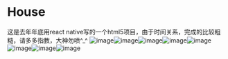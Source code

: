 # House
这是去年年底用react native写的一个html5项目，由于时间关系，完成的比较粗糙，请多多指教，大神勿喷^_^
![image](https://github.com/DangrMiao/House/blob/master/screenshot/first.jpg)![image](https://github.com/DangrMiao/House/blob/master/screenshot/two.png)![image](https://github.com/DangrMiao/House/blob/master/screenshot/three.png)![image](https://github.com/DangrMiao/House/blob/master/screenshot/four.png)![image](https://github.com/DangrMiao/House/blob/master/screenshot/five.png)![image](https://github.com/DangrMiao/House/blob/master/screenshot/seven.png)![image](https://github.com/DangrMiao/House/blob/master/screenshot/eight.png)![image](https://github.com/DangrMiao/House/blob/master/screenshot/nine.png)
